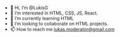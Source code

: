 - 👋 Hi, I’m @LukisG
- 👀 I’m interested in HTML, CSS, JS, React.
- 🌱 I’m currently learning HTML
- 💞️ I’m looking to collaborate on HTML projects.
- 📫 How to reach me lukas.moderator@gmail.com

<!---
LukisG/LukisG is a ✨ special ✨ repository because its `README.md` (this file) appears on your GitHub profile.
You can click the Preview link to take a look at your changes.
--->
